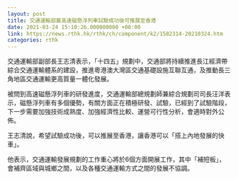 ```yaml
---
layout: post
title: 交通運輸部冀高速磁懸浮列車試驗成功後可推展至香港
date: 2021-03-24 15:10:26.000000000 +08:00
link: https://news.rthk.hk/rthk/ch/component/k2/1582314-20210324.htm
categories: rthk
---
```


交通運輸部副部長王志清表示，「十四五」規劃中，交通部將持續推進長江經濟帶綜合交通運輸體系的建設，推進粵港澳大灣區交通基礎設施互聯互通，及推動長三角地區交通運輸更高質量一體化發展。

被問到高速磁懸浮列車的研發進度，交通運輸部總規劃師兼綜合規劃司司長汪洋表示，磁懸浮列車有多個優勢，有關方面正在積極研發、試驗，已經到了試驗階段，下一步需要加強技術成熟度、加強經濟性比較、運營可行性分析，會適時對外公佈。

王志清說，希望試驗成功後，可以推展至香港，讓香港可以「搭上內地發展的快車」。

他表示，交通運輸發展規劃的工作重心將於6個方面開展工作，其中「補短板」，會補齊區域與城鄉之間，以及各種交通運輸方式之間的發展不協調。
